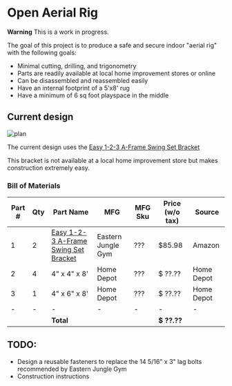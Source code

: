 # Open Aerial Rig

**Warning** This is a work in progress.

The goal of this project is to produce a safe and secure indoor
"aerial rig" with the following goals:

  * Minimal cutting, drilling, and trigonometry
  * Parts are readily available at local home improvement stores or online
  * Can be disassembled and reassembled easily
  * Have an internal footprint of a 5'x8' rug
  * Have a minimum of 6 sq foot playspace in the middle

## Current design

![plan](frame-plan.jpg)

The current design uses the [Easy 1-2-3 A-Frame Swing Set Bracket](http://www.easternjunglegym.com/easy-a-frame-swing-set-bracket-301)

This bracket is not available at a local home improvement store but
makes construction extremely easy.

### Bill of Materials

| Part # | Qty | Part Name                            | MFG                | MFG Sku | Price (w/o tax)   | Source |
| ------ | --- | ------------------------------------ | ------------------ | ------- | -------- | --- |
| 1      |  2  | [Easy 1-2-3 A-Frame Swing Set Bracket](https://www.amazon.com/Eastern-Jungle-Gym-Frame-Bracket/dp/B005KUL00O) | Eastern Jungle Gym | ??? | $85.98 | Amazon |
| 2      |  4  | 4" x 4" x 8' | Home Depot | ??? | $ ??.?? | Home Depot |
| 3      |  1  | 4" x 6" x 8' | Home Depot | ??? | $ ??.?? | Home Depot |
|    -   |  -  |      -       |      -     |  -  |    -    |      -     | 
|        |     |  **Total**       |            |     | **$ ??.??** |            |
## TODO: 
* Design a reusable fasteners to replace the 14 5/16" x 3" lag bolts recommended by Eastern Jungle Gym
* Construction instructions

